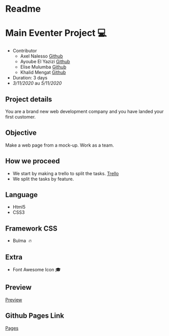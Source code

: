 # Readme
# Main Eventer Project :computer:

- Contributor
   * Axel Nalesso [Github](https://github.com/NalessoAxe)
   * Ayoube El Yazizi [Github](https://github.com/ayoubelyazizi)
   * Elise Mulumba [Github](https://github.com/elisemlbr)
   * Khalid Mengat [Github](https://github.com/KhalidMengat)
- Duration: 3 days
- *3/11/2020* au *5/11/2020*
  

## Project details
You are a brand new web development company and you have landed your first customer.

## Objective

  Make a web page from a mock-up.
  Work as a team.
## How we proceed

   - We start by making a trello to split the tasks.
   [Trello](https://trello.com/b/emdzkMGB/maineventerproject)
   - We split the tasks by feature.

## Language 

- Html5
- CSS3
  
## Framework CSS

- Bulma  :fire:

## Extra 

- Font Awesome Icon :mortar_board:

## Preview

[Preview](/main_eventer/preview_media_eventer.png)

## Github Pages Link
[Pages](https://nalessoaxel.github.io/main_eventer/)